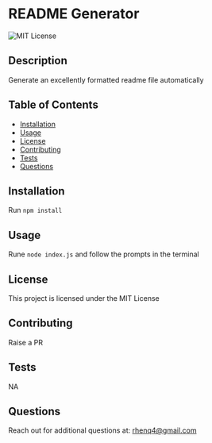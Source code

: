 
# README Generator

![MIT License](https://img.shields.io/badge/license-MIT-brightgreen)

## Description
Generate an excellently formatted readme file automatically

## Table of Contents
- [Installation](#installation)
- [Usage](#usage)
- [License](#license)
- [Contributing](#contributing)
- [Tests](#tests)
- [Questions](#questions)

## Installation
Run `npm install`

## Usage
Rune `node index.js` and follow the prompts in the terminal

## License
This project is licensed under the MIT License

## Contributing
Raise a PR

## Tests
NA

## Questions
Reach out for additional questions at: rhenq4@gmail.com
